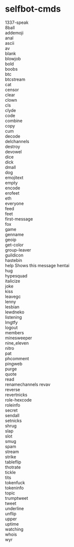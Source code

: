 # selfbot-cmds
 1337-speak     
  8ball          
  addemoji       
  anal           
  ascii          
  av             
  blank          
  blowjob        
  bold           
  boobs          
  btc            
  btcstream      
  cat            
  censor         
  clear          
  clown          
  cls            
  clyde          
  code           
  combine        
  copy           
  cum            
  decode         
  delchannels    
  destroy        
  devowel        
  dice           
  dick           
  dmall          
  dog            
  emojitext      
  empty          
  encode         
  erofeet        
  eth            
  everyone       
  feed           
  feet           
  first-message  
  fox            
  game           
  genname        
  geoip          
  get-color      
  group-leaver   
  guildicon      
  hastebin       
  help           Shows this message
  hentai         
  hug            
  hypesquad      
  italicize      
  joke           
  kiss           
  leavegc        
  lenny          
  lesbian        
  lewdneko       
  listening      
  lmgtfy         
  logout         
  members        
  minesweeper    
  nine_eleven    
  nitro          
  pat            
  phcomment      
  pingweb        
  purge          
  quote          
  read           
  renamechannels 
  revav          
  reverse        
  revertnicks    
  role-hexcode   
  roleinfo       
  secret         
  sendall        
  setnicks       
  shrug          
  slap           
  slot           
  smug           
  spam           
  stream         
  strike         
  tableflip      
  thotrate       
  tickle         
  tits           
  tokenfuck      
  tokeninfo      
  topic          
  trumptweet     
  tweet          
  underline      
  unflip         
  upper          
  uptime         
  watching       
  whois          
  wyr


